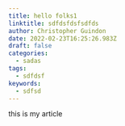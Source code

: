 ```yaml
---
title: hello folks1
linktitle: sdfdsfdsfsdfds
author: Christopher Guindon
date: 2022-02-23T16:25:26.983Z
draft: false
categories:
  - sadas
tags:
  - sdfdsf
keywords:
  - sdfsd
---
```

this is my article